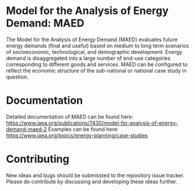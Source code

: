 Model for the Analysis of Energy Demand: MAED
==================================================
The Model for the Analysis of Energy Demand (MAED) evaluates future energy demands (final and useful) based on medium to long term scenarios of socioeconomic, technological, and demographic development. Energy demand is disaggregated into a large number of end-use categories corresponding to different goods and services. MAED can be configured to reflect the economic structure of the sub-national or national case study in question.

Documentation
=============
Detailed documentation of MAED can be found here: https://www.iaea.org/publications/7430/model-for-analysis-of-energy-demand-maed-2
Examples can be found here: https://www.iaea.org/topics/energy-planning/case-studies

Contributing
===
New ideas and bugs should be submissted to the repository issue tracker. Please do contribute by discussing and developing these ideas further.
